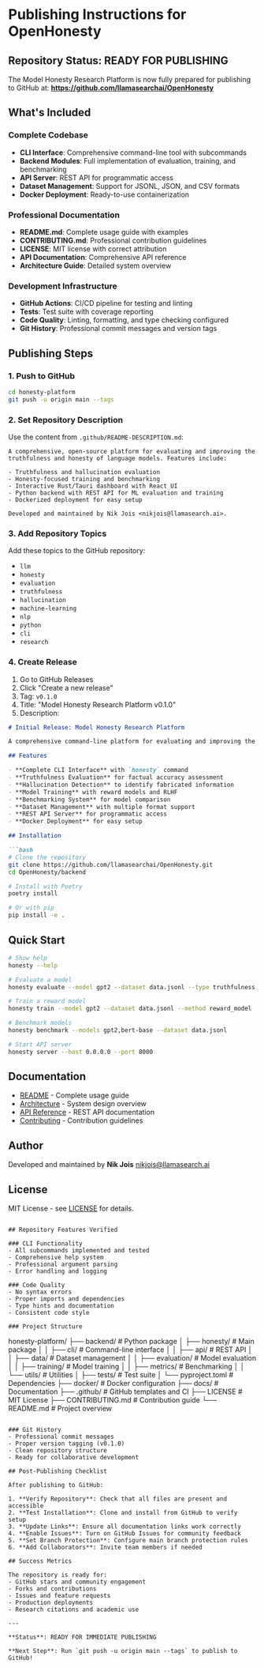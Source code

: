 # Publishing Instructions for OpenHonesty

## Repository Status: READY FOR PUBLISHING

The Model Honesty Research Platform is now fully prepared for publishing to GitHub at:
**https://github.com/llamasearchai/OpenHonesty**

## What's Included

### Complete Codebase
- **CLI Interface**: Comprehensive command-line tool with subcommands
- **Backend Modules**: Full implementation of evaluation, training, and benchmarking
- **API Server**: REST API for programmatic access
- **Dataset Management**: Support for JSONL, JSON, and CSV formats
- **Docker Deployment**: Ready-to-use containerization

### Professional Documentation
- **README.md**: Complete usage guide with examples
- **CONTRIBUTING.md**: Professional contribution guidelines
- **LICENSE**: MIT license with correct attribution
- **API Documentation**: Comprehensive API reference
- **Architecture Guide**: Detailed system overview

### Development Infrastructure
- **GitHub Actions**: CI/CD pipeline for testing and linting
- **Tests**: Test suite with coverage reporting
- **Code Quality**: Linting, formatting, and type checking configured
- **Git History**: Professional commit messages and version tags

## Publishing Steps

### 1. Push to GitHub
```bash
cd honesty-platform
git push -u origin main --tags
```

### 2. Set Repository Description
Use the content from `.github/README-DESCRIPTION.md`:
```
A comprehensive, open-source platform for evaluating and improving the truthfulness and honesty of language models. Features include:

- Truthfulness and hallucination evaluation
- Honesty-focused training and benchmarking
- Interactive Rust/Tauri dashboard with React UI
- Python backend with REST API for ML evaluation and training
- Dockerized deployment for easy setup

Developed and maintained by Nik Jois <nikjois@llamasearch.ai>.
```

### 3. Add Repository Topics
Add these topics to the GitHub repository:
- `llm`
- `honesty`
- `evaluation`
- `truthfulness`
- `hallucination`
- `machine-learning`
- `nlp`
- `python`
- `cli`
- `research`

### 4. Create Release
1. Go to GitHub Releases
2. Click "Create a new release"
3. Tag: `v0.1.0`
4. Title: "Model Honesty Research Platform v0.1.0"
5. Description:
```markdown
# Initial Release: Model Honesty Research Platform

A comprehensive command-line platform for evaluating and improving the truthfulness and honesty of language models.

## Features

- **Complete CLI Interface** with `honesty` command
- **Truthfulness Evaluation** for factual accuracy assessment
- **Hallucination Detection** to identify fabricated information
- **Model Training** with reward models and RLHF
- **Benchmarking System** for model comparison
- **Dataset Management** with multiple format support
- **REST API Server** for programmatic access
- **Docker Deployment** for easy setup

## Installation

```bash
# Clone the repository
git clone https://github.com/llamasearchai/OpenHonesty.git
cd OpenHonesty/backend

# Install with Poetry
poetry install

# Or with pip
pip install -e .
```

## Quick Start

```bash
# Show help
honesty --help

# Evaluate a model
honesty evaluate --model gpt2 --dataset data.jsonl --type truthfulness

# Train a reward model
honesty train --model gpt2 --dataset data.jsonl --method reward_model

# Benchmark models
honesty benchmark --models gpt2,bert-base --dataset data.jsonl

# Start API server
honesty server --host 0.0.0.0 --port 8000
```

## Documentation

- [README](README.md) - Complete usage guide
- [Architecture](docs/architecture.md) - System design overview
- [API Reference](docs/api.md) - REST API documentation
- [Contributing](CONTRIBUTING.md) - Contribution guidelines

## Author

Developed and maintained by **Nik Jois** <nikjois@llamasearch.ai>

## License

MIT License - see [LICENSE](LICENSE) for details.
```

## Repository Features Verified

### CLI Functionality
- All subcommands implemented and tested
- Comprehensive help system
- Professional argument parsing
- Error handling and logging

### Code Quality
- No syntax errors
- Proper imports and dependencies
- Type hints and documentation
- Consistent code style

### Project Structure
```
honesty-platform/
├── backend/               # Python package
│   ├── honesty/          # Main package
│   │   ├── cli/          # Command-line interface
│   │   ├── api/          # REST API
│   │   ├── data/         # Dataset management
│   │   ├── evaluation/   # Model evaluation
│   │   ├── training/     # Model training
│   │   ├── metrics/      # Benchmarking
│   │   └── utils/        # Utilities
│   ├── tests/            # Test suite
│   └── pyproject.toml    # Dependencies
├── docker/               # Docker configuration
├── docs/                 # Documentation
├── .github/              # GitHub templates and CI
├── LICENSE               # MIT License
├── CONTRIBUTING.md       # Contribution guide
└── README.md             # Project overview
```

### Git History
- Professional commit messages
- Proper version tagging (v0.1.0)
- Clean repository structure
- Ready for collaborative development

## Post-Publishing Checklist

After publishing to GitHub:

1. **Verify Repository**: Check that all files are present and accessible
2. **Test Installation**: Clone and install from GitHub to verify setup
3. **Update Links**: Ensure all documentation links work correctly
4. **Enable Issues**: Turn on GitHub Issues for community feedback
5. **Set Branch Protection**: Configure main branch protection rules
6. **Add Collaborators**: Invite team members if needed

## Success Metrics

The repository is ready for:
- GitHub stars and community engagement
- Forks and contributions
- Issues and feature requests
- Production deployments
- Research citations and academic use

---

**Status**: READY FOR IMMEDIATE PUBLISHING

**Next Step**: Run `git push -u origin main --tags` to publish to GitHub! 